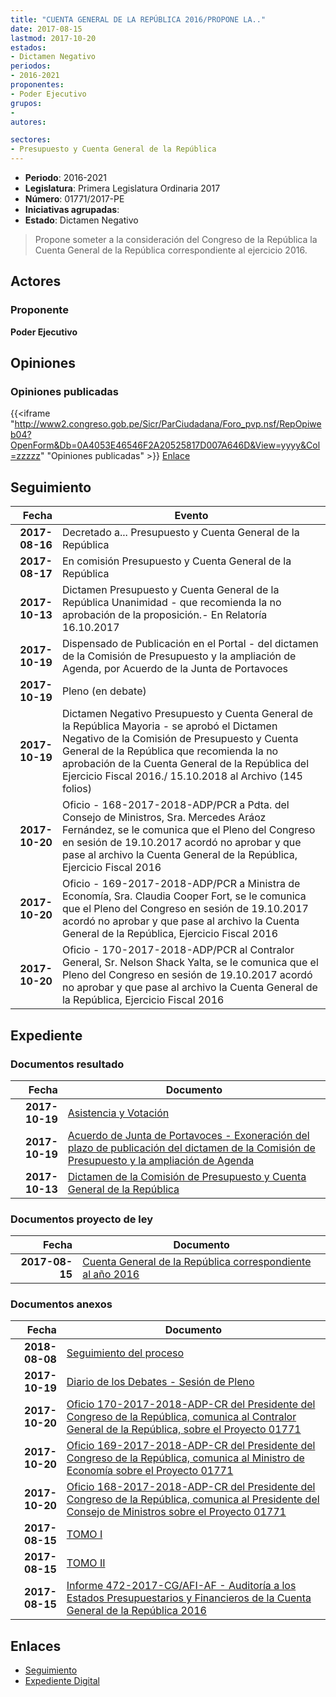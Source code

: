 ```yaml
---
title: "CUENTA GENERAL DE LA REPÚBLICA 2016/PROPONE LA.."
date: 2017-08-15
lastmod: 2017-10-20
estados:
- Dictamen Negativo
periodos:
- 2016-2021
proponentes:
- Poder Ejecutivo
grupos:
- 
autores:

sectores:
- Presupuesto y Cuenta General de la República
---
```

- **Periodo**: 2016-2021
- **Legislatura**: Primera Legislatura Ordinaria 2017
- **Número**: 01771/2017-PE
- **Iniciativas agrupadas**: 
- **Estado**: Dictamen Negativo

> Propone someter a la consideración del Congreso de la República la Cuenta General de la República correspondiente al ejercicio 2016.


## Actores

### Proponente

**Poder Ejecutivo**

## Opiniones

### Opiniones publicadas

{{<iframe "http://www2.congreso.gob.pe/Sicr/ParCiudadana/Foro_pvp.nsf/RepOpiweb04?OpenForm&Db=0A4053E46546F2A20525817D007A646D&View=yyyy&Col=zzzzz" "Opiniones publicadas" >}}
[Enlace](http://www2.congreso.gob.pe/Sicr/ParCiudadana/Foro_pvp.nsf/RepOpiweb04?OpenForm&Db=0A4053E46546F2A20525817D007A646D&View=yyyy&Col=zzzzz)


## Seguimiento

| Fecha | Evento |
|------:|--------|
| **2017-08-16** | Decretado a... Presupuesto y Cuenta General de la República |
| **2017-08-17** | En comisión Presupuesto y Cuenta General de la República |
| **2017-10-13** | Dictamen Presupuesto y Cuenta General de la República Unanimidad - que recomienda la no aprobación de la proposición.- En Relatoría 16.10.2017 |
| **2017-10-19** | Dispensado de Publicación en el Portal - del dictamen de la Comisión de Presupuesto y la ampliación de Agenda, por Acuerdo de la Junta de Portavoces |
| **2017-10-19** | Pleno (en debate) |
| **2017-10-19** | Dictamen Negativo Presupuesto y Cuenta General de la República Mayoria - se aprobó el Dictamen Negativo de la Comisión de Presupuesto y Cuenta General de la República que recomienda la no aprobación de la Cuenta General de la República del Ejercicio Fiscal 2016./ 15.10.2018 al Archivo (145 folios) |
| **2017-10-20** | Oficio - 168-2017-2018-ADP/PCR a Pdta. del Consejo de Ministros, Sra. Mercedes Aráoz Fernández, se le comunica que el Pleno del Congreso en sesión de 19.10.2017 acordó no aprobar y que pase al archivo la Cuenta General de la República, Ejercicio Fiscal 2016 |
| **2017-10-20** | Oficio - 169-2017-2018-ADP/PCR a Ministra de Economía, Sra. Claudia Cooper Fort, se le comunica que el Pleno del Congreso en sesión de 19.10.2017 acordó no aprobar y que pase al archivo la Cuenta General de la República, Ejercicio Fiscal 2016 |
| **2017-10-20** | Oficio - 170-2017-2018-ADP/PCR al Contralor General, Sr. Nelson Shack Yalta, se le comunica que el Pleno del Congreso en sesión de 19.10.2017 acordó no aprobar y que pase al archivo la Cuenta General de la República, Ejercicio Fiscal 2016 |

## Expediente

### Documentos resultado

| Fecha | Documento |
|------:|-----------|
| **2017-10-19** | [Asistencia y Votación](http://www.leyes.congreso.gob.pe/Documentos/2016_2021/Asistencia_y_Votacion/Proyectos_de_Ley/AV0177120171019.pdf) |
| **2017-10-19** | [Acuerdo de Junta de Portavoces - Exoneración del plazo de publicación del dictamen de la Comisión de Presupuesto y la ampliación de Agenda](http://www.leyes.congreso.gob.pe/Documentos/2016_2021/Acuerdos/Junta_Portavoces/AJP0177120171019.pdf) |
| **2017-10-13** | [Dictamen de la Comisión de Presupuesto y Cuenta General de la República](http://www.leyes.congreso.gob.pe/Documentos/2016_2021/Dictamenes/Proyectos_de_Ley/01771DC17MAY20171013_.pdf) |

### Documentos proyecto de ley

| Fecha | Documento |
|------:|-----------|
| **2017-08-15** | [Cuenta General de la República correspondiente al año 2016](http://www.leyes.congreso.gob.pe/Documentos/2016_2021/Proyectos_de_Ley_y_de_Resoluciones_Legislativas/PL0177120170815.pdf) |

### Documentos anexos

| Fecha | Documento |
|------:|-----------|
| **2018-08-08** | [Seguimiento del proceso](http://www.leyes.congreso.gob.pe/Documentos/2016_2021/Seguimiento_de_Proyectos_de_Ley/01771PL20180808.pdf) |
| **2017-10-19** | [Diario de los Debates - Sesión de Pleno](http://www2.congreso.gob.pe/Sicr/DiarioDebates/Publicad.nsf/SesionesPleno/05256D6E0073DFE9052581BF0062E6CB/$FILE/PLO-2017-16.pdf) |
| **2017-10-20** | [Oficio 170-2017-2018-ADP-CR del Presidente del Congreso de la República, comunica al Contralor General de la República, sobre el Proyecto 01771](http://www.leyes.congreso.gob.pe/Documentos/2016_2021/Oficios/Presidencia_del_Congreso/OFICIO-170-2017-2018-ADP-PCR.pdf) |
| **2017-10-20** | [Oficio 169-2017-2018-ADP-CR del Presidente del Congreso de la República, comunica al Ministro de Economía sobre el Proyecto 01771](http://www.leyes.congreso.gob.pe/Documentos/2016_2021/Oficios/Presidencia_del_Congreso/OFICIO-169-2017-2018-ADP-PCR.pdf) |
| **2017-10-20** | [Oficio 168-2017-2018-ADP-CR del Presidente del Congreso de la República, comunica al Presidente del Consejo de Ministros sobre el Proyecto 01771](http://www.leyes.congreso.gob.pe/Documentos/2016_2021/Oficios/Presidencia_del_Congreso/OFICIO-168-2017-2018-ADP-CR.pdf) |
| **2017-08-15** | [TOMO I](http://www.leyes.congreso.gob.pe/Documentos/2016_2021/Proyectos_de_Ley_y_de_Resoluciones_Legislativas/Anexos/TOMO-I..pdf) |
| **2017-08-15** | [TOMO II](http://www.leyes.congreso.gob.pe/Documentos/2016_2021/Proyectos_de_Ley_y_de_Resoluciones_Legislativas/Anexos/TOMO-II..pdf) |
| **2017-08-15** | [Informe 472-2017-CG/AFI-AF - Auditoría a los Estados Presupuestarios y Financieros de la Cuenta General de la República 2016](http://www.leyes.congreso.gob.pe/Documentos/2016_2021/Proyectos_de_Ley_y_de_Resoluciones_Legislativas/Anexos/INF-472-2017-CG-AFI-AF_..pdf) |

## Enlaces

- [Seguimiento](http://www2.congreso.gob.pe/Sicr/TraDocEstProc/CLProLey2016.nsf/f7fff46988ca05b1052578e100829cc7/7cf77fe10cfe3b260525817d005f2f34?OpenDocument)
- [Expediente Digital](http://www2.congreso.gob.pe/Sicr/TraDocEstProc/CLProLey2016.nsf/f7fff46988ca05b1052578e100829cc7/7cf77fe10cfe3b260525817d005f2f34?OpenDocument&Click=05257FB7005EB655.eb71d0cf91d8294e05256cdf006b5706/$Body/0.1C6C)

